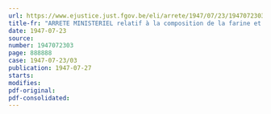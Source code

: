 ```yaml
---
url: https://www.ejustice.just.fgov.be/eli/arrete/1947/07/23/1947072303/justel
title-fr: "ARRETE MINISTERIEL relatif à la composition de la farine et à la panification"
date: 1947-07-23
source:
number: 1947072303
page: 888888
case: 1947-07-23/03
publication: 1947-07-27
starts:
modifies:
pdf-original:
pdf-consolidated:
---
```


